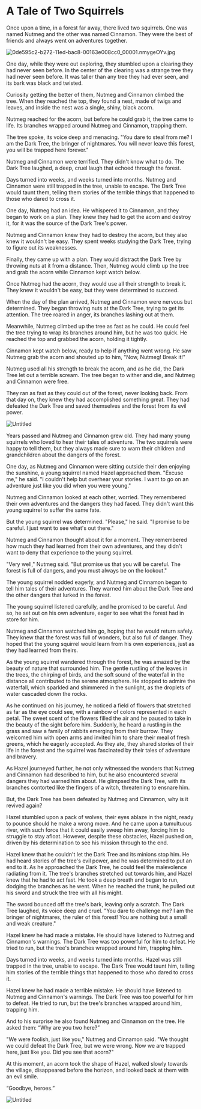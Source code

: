 # A Tale of Two Squirrels

Once upon a time, in a forest far away, there lived two squirrels. One was named Nutmeg and the other was named Cinnamon. They were the best of friends and always went on adventures together.

![0de595c2-b272-11ed-bac8-00163e008cc0_00001.nmygeOYv.jpg](0de595c2-b272-11ed-bac8-00163e008cc0_00001.nmygeOYv.jpg)

One day, while they were out exploring, they stumbled upon a clearing they had never seen before. In the center of the clearing was a strange tree they had never seen before. It was taller than any tree they had ever seen, and its bark was black and twisted.

Curiosity getting the better of them, Nutmeg and Cinnamon climbed the tree. When they reached the top, they found a nest, made of twigs and leaves, and inside the nest was a single, shiny, black acorn.

Nutmeg reached for the acorn, but before he could grab it, the tree came to life. Its branches wrapped around Nutmeg and Cinnamon, trapping them.

The tree spoke, its voice deep and menacing. "You dare to steal from me? I am the Dark Tree, the bringer of nightmares. You will never leave this forest, you will be trapped here forever."

Nutmeg and Cinnamon were terrified. They didn't know what to do. The Dark Tree laughed, a deep, cruel laugh that echoed through the forest.

Days turned into weeks, and weeks turned into months. Nutmeg and Cinnamon were still trapped in the tree, unable to escape. The Dark Tree would taunt them, telling them stories of the terrible things that happened to those who dared to cross it.

One day, Nutmeg had an idea. He whispered it to Cinnamon, and they began to work on a plan. They knew they had to get the acorn and destroy it, for it was the source of the Dark Tree's power.

Nutmeg and Cinnamon knew they had to destroy the acorn, but they also knew it wouldn't be easy. They spent weeks studying the Dark Tree, trying to figure out its weaknesses.

Finally, they came up with a plan. They would distract the Dark Tree by throwing nuts at it from a distance. Then, Nutmeg would climb up the tree and grab the acorn while Cinnamon kept watch below.

Once Nutmeg had the acorn, they would use all their strength to break it. They knew it wouldn't be easy, but they were determined to succeed.

When the day of the plan arrived, Nutmeg and Cinnamon were nervous but determined. They began throwing nuts at the Dark Tree, trying to get its attention. The tree roared in anger, its branches lashing out at them.

Meanwhile, Nutmeg climbed up the tree as fast as he could. He could feel the tree trying to wrap its branches around him, but he was too quick. He reached the top and grabbed the acorn, holding it tightly.

Cinnamon kept watch below, ready to help if anything went wrong. He saw Nutmeg grab the acorn and shouted up to him, "Now, Nutmeg! Break it!"

Nutmeg used all his strength to break the acorn, and as he did, the Dark Tree let out a terrible scream. The tree began to wither and die, and Nutmeg and Cinnamon were free.

They ran as fast as they could out of the forest, never looking back. From that day on, they knew they had accomplished something great. They had defeated the Dark Tree and saved themselves and the forest from its evil power.

![Untitled](56359398-b279-11ed-9d8d-00163e008cc0_00000.ldyaeAYV.jpg)

Years passed and Nutmeg and Cinnamon grew old. They had many young squirrels who loved to hear their tales of adventure. The two squirrels were happy to tell them, but they always made sure to warn their children and grandchildren about the dangers of the forest.

One day, as Nutmeg and Cinnamon were sitting outside their den enjoying the sunshine, a young squirrel named Hazel approached them. "Excuse me," he said. "I couldn't help but overhear your stories. I want to go on an adventure just like you did when you were young."

Nutmeg and Cinnamon looked at each other, worried. They remembered their own adventures and the dangers they had faced. They didn't want this young squirrel to suffer the same fate.

But the young squirrel was determined. "Please," he said. "I promise to be careful. I just want to see what's out there."

Nutmeg and Cinnamon thought about it for a moment. They remembered how much they had learned from their own adventures, and they didn't want to deny that experience to the young squirrel.

"Very well," Nutmeg said. "But promise us that you will be careful. The forest is full of dangers, and you must always be on the lookout."

The young squirrel nodded eagerly, and Nutmeg and Cinnamon began to tell him tales of their adventures. They warned him about the Dark Tree and the other dangers that lurked in the forest.

The young squirrel listened carefully, and he promised to be careful. And so, he set out on his own adventure, eager to see what the forest had in store for him.

Nutmeg and Cinnamon watched him go, hoping that he would return safely. They knew that the forest was full of wonders, but also full of danger. They hoped that the young squirrel would learn from his own experiences, just as they had learned from theirs.

As the young squirrel wandered through the forest, he was amazed by the beauty of nature that surrounded him. The gentle rustling of the leaves in the trees, the chirping of birds, and the soft sound of the waterfall in the distance all contributed to the serene atmosphere. He stopped to admire the waterfall, which sparkled and shimmered in the sunlight, as the droplets of water cascaded down the rocks.

As he continued on his journey, he noticed a field of flowers that stretched as far as the eye could see, with a rainbow of colors represented in each petal. The sweet scent of the flowers filled the air and he paused to take in the beauty of the sight before him. Suddenly, he heard a rustling in the grass and saw a family of rabbits emerging from their burrow. They welcomed him with open arms and invited him to share their meal of fresh greens, which he eagerly accepted. As they ate, they shared stories of their life in the forest and the squirrel was fascinated by their tales of adventure and bravery.

As Hazel journeyed further, he not only witnessed the wonders that Nutmeg and Cinnamon had described to him, but he also encountered several dangers they had warned him about. He glimpsed the Dark Tree, with its branches contorted like the fingers of a witch, threatening to ensnare him.

But, the Dark Tree has been defeated by Nutmeg and Cinnamon, why is it revived again?

Hazel stumbled upon a pack of wolves, their eyes ablaze in the night, ready to pounce should he make a wrong move. And he came upon a tumultuous river, with such force that it could easily sweep him away, forcing him to struggle to stay afloat. However, despite these obstacles, Hazel pushed on, driven by his determination to see his mission through to the end.

Hazel knew that he couldn't let the Dark Tree and its minions stop him. He had heard stories of the tree's evil power, and he was determined to put an end to it. As he approached the Dark Tree, he could feel the malevolence radiating from it. The tree's branches stretched out towards him, and Hazel knew that he had to act fast. He took a deep breath and began to run, dodging the branches as he went. When he reached the trunk, he pulled out his sword and struck the tree with all his might.

The sword bounced off the tree's bark, leaving only a scratch. The Dark Tree laughed, its voice deep and cruel. "You dare to challenge me? I am the bringer of nightmares, the ruler of this forest! You are nothing but a small and weak creature."

Hazel knew he had made a mistake. He should have listened to Nutmeg and Cinnamon's warnings. The Dark Tree was too powerful for him to defeat. He tried to run, but the tree's branches wrapped around him, trapping him.

Days turned into weeks, and weeks turned into months. Hazel was still trapped in the tree, unable to escape. The Dark Tree would taunt him, telling him stories of the terrible things that happened to those who dared to cross it.

Hazel knew he had made a terrible mistake. He should have listened to Nutmeg and Cinnamon's warnings. The Dark Tree was too powerful for him to defeat. He tried to run, but the tree's branches wrapped around him, trapping him.

And to his surprise he also found Nutmeg and Cinnamon on the tree. He asked them: “Why are you two here?”

"We were foolish, just like you," Nutmeg and Cinnamon said. "We thought we could defeat the Dark Tree, but we were wrong. Now we are trapped here, just like you. Did you see that acorn?"

At this moment, an acorn took the shape of Hazel, walked slowly towards the village, disappeared before the horizon, and looked back at them with an evil smile.

“Goodbye, heroes.”

![Untitled](ec88b3b6-b279-11ed-bc73-00163e008cc0_00001.7wKzRGj4.jpg)
